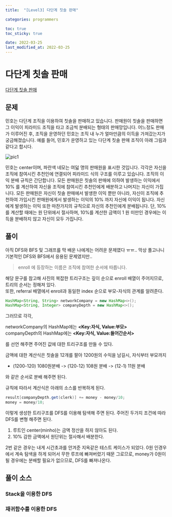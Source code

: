 ```yaml
---
title:  "[Level3] 다단계 칫솔 판매"

categories: programmers

toc: true
toc_sticky: true

date: 2022-03-25
last_modified_at: 2022-03-25
---
```


# 다단계 칫솔 판매

[다단계 칫솔 판매](https://programmers.co.kr/learn/courses/30/lessons/77486)

## 문제

민호는 다단계 조직을 이용하여 칫솔을 판매하고 있습니다. 판매원이 칫솔을 판매하면 그 이익이 피라미드 조직을 타고 조금씩 분배되는 형태의 판매망입니다. 어느정도 판매가 이루어진 후, 조직을 운영하던 민호는 조직 내 누가 얼마만큼의 이득을 가져갔는지가 궁금해졌습니다. 예를 들어, 민호가 운영하고 있는 다단계 칫솔 판매 조직이 아래 그림과 같다고 합시다.

![pic1]({{site.url}}/assets/image/2022-03-25/pic1.png)

민호는 center이며, 파란색 네모는 여덟 명의 판매원을 표시한 것입니다. 각각은 자신을 조직에 참여시킨 추천인에 연결되어 피라미드 식의 구조를 이루고 있습니다. 조직의 이익 분배 규칙은 간단합니다. 모든 판매원은 칫솔의 판매에 의하여 발생하는 이익에서 10% 를 계산하여 자신을 조직에 참여시킨 추천인에게 배분하고 나머지는 자신이 가집니다. 모든 판매원은 자신이 칫솔 판매에서 발생한 이익 뿐만 아니라, 자신이 조직에 추천하여 가입시킨 판매원에게서 발생하는 이익의 10% 까지 자신에 이익이 됩니다. 자신에게 발생하는 이익 또한 마찬가지의 규칙으로 자신의 추천인에게 분배됩니다. 단, 10% 를 계산할 때에는 원 단위에서 절사하며, 10%를 계산한 금액이 1 원 미만인 경우에는 이득을 분배하지 않고 자신이 모두 가집니다.

## 풀이

아직 DFS와 BFS 및 그래프를 막 배운 나에게는 어려운 문제였다 ㅠㅠ.. 막상 풀고나니 기본적인 DFS와 BFS에서 응용된 문제였지만..  

> enroll 에 등장하는 이름은 조직에 참여한 순서에 따릅니다.

해당 문구를 참고해 사진의 복잡한 트리구조는 깊이 순으로  enroll 배열이 주어지므로, 트리의 순서는 정해져 있다.  
또한, referral 배열에서 enroll과 동일한 index 순으로 부모-자식의 관계를 알려준다.

```java
HashMap<String, String> networkCompany = new HashMap<>();
HashMap<String, Integer> companyDepth = new HashMap<>();
```

그러므로 각각,

networkCompany의 HashMap에는 **<Key:자식, Value:부모>**  
companyDepth의 HashMap에는 **<Key:자식, Value:들어간순서>**

를 선언 해주면 주어진 값에 대한 트리구조를 만들 수 있다.

금액에 대한 계산식은 칫솔을 12개를 팔아 1200원의 수익을 남길시, 자식부터 부모까지  

- (1200-120) 1080원분배 -> (120-12) 108원 분배 -> (12-1) 11원 분배 

와 같은 순서로 분배 해주면 된다.  

규칙에 따라서 계산식은 아래의 소스를 반복하게 된다.

```java
result[companyDepth.get(clerk)] += money - money/10;
money = money/10;
```

이렇게 생성한 트리구조를 DFS를 이용해 탐색해 주면 된다. 주어진 두가지 조건에 따라
DFS를 변형 해주면 된다.

1. 루트인 center(minho)는 금액 정산을 하지 않아도 된다. 
2. 10% 감한 금액에서 원단위는 절사해서 배분한다.

2번 같은 경우는 내게 시간초과를 안겨준 지옥같은 테스트 케이스가 되었다. 0원 인경우에서 계속 탐색을 하게 되어서
무한 루프에 빠져버렸기 때문 그로므로, money가 0원이 될 경우에는 분배할 필요가 없으므로, DFS를 빠져나온다.

## 풀이 소스

### Stack을 이용한 DFS

<script src="https://gist.github.com/dh37789/c8fbd549ee80a12c797018597065750b.js"></script>

### 재귀함수를 이용한 DFS

<script src="https://gist.github.com/dh37789/d57a2b3951274b94f285ce8323bffa5b.js"></script>





